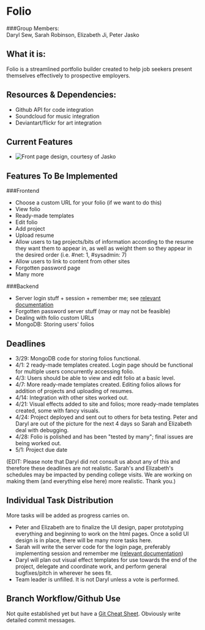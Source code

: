 Folio
=========
###Group Members:  
Daryl Sew, Sarah Robinson, Elizabeth Ji, Peter Jasko  

What it is:  
-----------
Folio is a streamlined portfolio builder created to help job seekers present themselves effectively to prospective employers.  

Resources & Dependencies:
------------------------
*   Github API for code integration  
*   Soundcloud for music integration
*   Deviantart/flickr for art integration

Current Features
----------------
*   ![Front page design](http://i1322.photobucket.com/albums/u568/Daryl_LikeaBoshkosh/ScreenShot2013-03-25at105308PM1_zpsb15aa15b.png), courtesy of Jasko   

Features To Be Implemented
--------------------------

###Frontend  
*   Choose a custom URL for your folio (if we want to do this)  
*   View folio  
*   Ready-made templates
*   Edit folio  
*   Add project  
*   Upload resume  
*   Allow users to tag projects/bits of information according to the resume they want them to appear in, as well as weight them so they appear in the desired order (i.e. #net: 1, #sysadmin: 7)  
*   Allow users to link to content from other sites  
*   Forgotten password page  
*   Many more

###Backend  
*   Server login stuff + session + remember me; see [relevant documentation](http://pythonhosted.org/Flask-Login/)
*   Forgotten password server stuff (may or may not be feasible)
*   Dealing with folio custom URLs
*   MongoDB: Storing users' folios

Deadlines
---------

*    3/29: MongoDB code for storing folios functional.  
*    4/1: 2 ready-made templates created. Login page should be functional for multiple users concurrently accessing folio. 
*    4/3: Users should be able to view and edit folio at a basic level.  
*    4/7: More ready-made templates created. Editing folios allows for addition of projects and uploading of resumes.  
*    4/14: Integration with other sites worked out.
*    4/21: Visual effects added to site and folios; more ready-made templates created, some with fancy visuals.  
*    4/24: Project deployed and sent out to others for beta testing. Peter and Daryl are out of the picture for the next 4 days so Sarah and Elizabeth deal with debugging.
*    4/28: Folio is polished and has been "tested by many"; final issues are being worked out.  
*    5/1: Project due date  

(EDIT: Please note that Daryl did not consult us about any of this and therefore these deadlines are not realistic. Sarah's and Elizabeth's schedules may be impacted by pending college visits. We are working on making them (and everything else here) more realistic. Thank you.)

Individual Task Distribution
----------------------------
More tasks will be added as progress carries on.  
*   Peter and Elizabeth are to finalize the UI design, paper prototyping everything and beginning to work on the html pages. Once a solid UI design is in place, there will be many more tasks here.  
*   Sarah will write the server code for the login page, preferably implementing session and remember me ([relevant documentation](http://pythonhosted.org/Flask-Login/)) 
*   Daryl will plan out visual effect templates for use towards the end of the project, delegate and coordinate work, and perform general bugfixes/pitch in wherever he sees fit.
*   Team leader is unfilled. It is not Daryl unless a vote is performed.

Branch Workflow/Github Use
--------------------------
Not quite established yet but have a [Git Cheat Sheet](http://byte.kde.org/~zrusin/git/git-cheat-sheet-medium.png). Obviously write detailed commit messages.  
